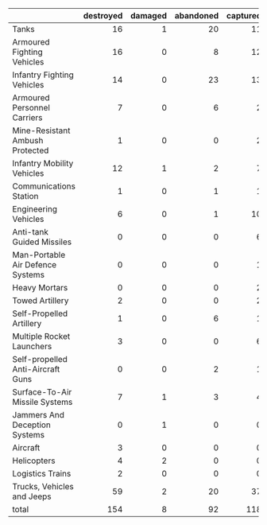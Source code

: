 |                                   |   destroyed |   damaged |   abandoned |   captured |   total |
|:----------------------------------|------------:|----------:|------------:|-----------:|--------:|
| Tanks                             |          16 |         1 |          20 |         11 |      48 |
| Armoured Fighting Vehicles        |          16 |         0 |           8 |         12 |      36 |
| Infantry Fighting Vehicles        |          14 |         0 |          23 |         13 |      50 |
| Armoured Personnel Carriers       |           7 |         0 |           6 |          2 |      15 |
| Mine-Resistant Ambush Protected   |           1 |         0 |           0 |          2 |       3 |
| Infantry Mobility Vehicles        |          12 |         1 |           2 |          7 |      22 |
| Communications Station            |           1 |         0 |           1 |          1 |       3 |
| Engineering Vehicles              |           6 |         0 |           1 |         10 |      17 |
| Anti-tank Guided Missiles         |           0 |         0 |           0 |          6 |       6 |
| Man-Portable Air Defence Systems  |           0 |         0 |           0 |          1 |       1 |
| Heavy Mortars                     |           0 |         0 |           0 |          2 |       2 |
| Towed Artillery                   |           2 |         0 |           0 |          2 |       4 |
| Self-Propelled Artillery          |           1 |         0 |           6 |          1 |       8 |
| Multiple Rocket Launchers         |           3 |         0 |           0 |          6 |       9 |
| Self-propelled Anti-Aircraft Guns |           0 |         0 |           2 |          1 |       3 |
| Surface-To-Air Missile Systems    |           7 |         1 |           3 |          4 |      15 |
| Jammers And Deception Systems     |           0 |         1 |           0 |          0 |       1 |
| Aircraft                          |           3 |         0 |           0 |          0 |       3 |
| Helicopters                       |           4 |         2 |           0 |          0 |       6 |
| Logistics Trains                  |           2 |         0 |           0 |          0 |       2 |
| Trucks, Vehicles and Jeeps        |          59 |         2 |          20 |         37 |     118 |
| total                             |         154 |         8 |          92 |        118 |     372 |